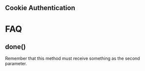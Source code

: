 ## Cookie Authentication

# FAQ

## done()

Remember that this method must receive something as the second parameter.
